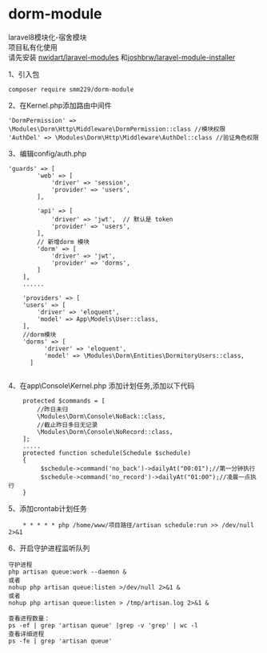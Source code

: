 # dorm-module

laravel8模块化-宿舍模块<br/>
项目私有化使用<br/>
请先安装 [nwidart/laravel-modules](https://github.com/nWidart/laravel-modules) 和[joshbrw/laravel-module-installer](https://github.com/joshbrw/laravel-module-installer)

1、引入包
```
composer require smm229/dorm-module
```
2、在Kernel.php添加路由中间件<br/>
```
'DormPermission' => \Modules\Dorm\Http\Middleware\DormPermission::class //模块权限
'AuthDel' => \Modules\Dorm\Http\Middleware\AuthDel::class //验证角色权限
```
3、编辑config/auth.php
```
'guards' => [
        'web' => [
            'driver' => 'session',
            'provider' => 'users',
        ],

        'api' => [
            'driver' => 'jwt',  // 默认是 token
            'provider' => 'users',
        ],
        // 新增dorm 模块
        'dorm' => [
            'driver' => 'jwt',
            'provider' => 'dorms',
        ]
    ],
    ......
    
    'providers' => [
    'users' => [
        'driver' => 'eloquent',
        'model' => App\Models\User::class,
    ],
    //dorm模块
    'dorms' => [
          'driver' => 'eloquent',
          'model' => \Modules\Dorm\Entities\DormitoryUsers::class,
      ]


```
4、在app\Console\Kernel.php 添加计划任务,添加以下代码<br/>
```
    protected $commands = [
        //昨日未归
        \Modules\Dorm\Console\NoBack::class,
        //截止昨日多日无记录
        \Modules\Dorm\Console\NoRecord::class,
    ];
    .....
    protected function schedule(Schedule $schedule)
    {
         $schedule->command('no_back')->dailyAt("00:01");//第一分钟执行
         $schedule->command('no_record')->dailyAt("01:00");//凌晨一点执行
    }
```
5、添加crontab计划任务<br/>
```
    * * * * * php /home/www/项目路径/artisan schedule:run >> /dev/null 2>&1
```

6、开启守护进程监听队列
```
守护进程
php artisan queue:work --daemon &
或者
nohup php artisan queue:listen >/dev/null 2>&1 &
或者
nohup php artisan queue:listen > /tmp/artisan.log 2>&1 &

查看进程数量：
ps -ef | grep 'artisan queue' |grep -v 'grep' | wc -l
查看详细进程
ps -fe | grep 'artisan queue'
```
